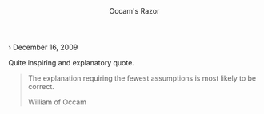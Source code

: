 <header>Occam's Razor</header>

<p class="date">&rsaquo; December 16, 2009</p>

<p class="brief">
   Quite inspiring and explanatory quote.
</p>

> The explanation requiring the fewest assumptions is most likely to be correct.
> <p class="author">William of Occam</p>

